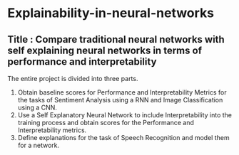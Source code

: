 # Explainability-in-neural-networks

## Title : Compare traditional neural networks with self explaining neural networks in terms of performance and interpretability

The entire project is divided into three parts.

1. Obtain baseline scores for Performance and Interpretability Metrics for the tasks of Sentiment Analysis using a RNN and Image Classification using a CNN.
2. Use a Self Explanatory Neural Network to include Interpretability into the training process and obtain scores for the Performance and Interpretability metrics.
3. Define explanations for the task of Speech Recognition and model them for a network.
